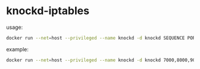 # knockd-iptables
usage:
```bash
docker run --net=host --privileged --name knockd -d knockd SEQUENCE PORT INTERFACE
```

example:
```bash
docker run --net=host --privileged --name knockd -d knockd 7000,8000,9000 22 eth0
```
